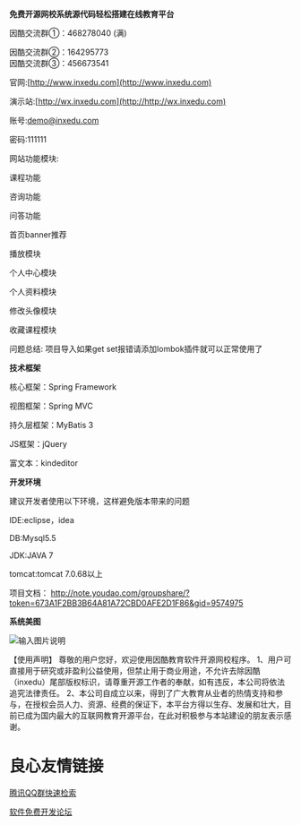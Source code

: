 **免费开源网校系统源代码轻松搭建在线教育平台**

因酷交流群①：468278040 (满) 

 因酷交流群②：164295773  
 因酷交流群③：456673541  

官网:[http://www.inxedu.com](http://www.inxedu.com) 

演示站:[http://wx.inxedu.com](http://http://wx.inxedu.com) 

账号:demo@inxedu.com 

密码:111111 
 
网站功能模块: 

课程功能 

咨询功能 

问答功能 

首页banner推荐 

播放模块 

个人中心模块 

个人资料模块 

修改头像模块 

收藏课程模块 

问题总结:
项目导入如果get set报错请添加lombok插件就可以正常使用了 

**技术框架**   

核心框架：Spring Framework 

视图框架：Spring MVC  

持久层框架：MyBatis 3 

JS框架：jQuery 

富文本：kindeditor 

**开发环境** 

建议开发者使用以下环境，这样避免版本带来的问题 

IDE:eclipse，idea 

DB:Mysql5.5 

JDK:JAVA 7 

tomcat:tomcat 7.0.68以上 

项目文档：
http://note.youdao.com/groupshare/?token=673A1F2BB3B64A81A72CBD0AFE2D1F86&gid=9574975

**系统美图**

![输入图片说明](http://git.oschina.net/uploads/images/2016/0323/163323_c22814d9_133935.png "首页")

【使用声明】
尊敬的用户您好，欢迎使用因酷教育软件开源网校程序。
1、用户可直接用于研究或非盈利公益使用，但禁止用于商业用途，不允许去除因酷（inxedu）尾部版权标识，请尊重开源工作者的奉献，如有违反，本公司将依法追究法律责任。
2、本公司自成立以来，得到了广大教育从业者的热情支持和参与，在授权会员人力、资源、经费的保证下，本平台方得以生存、发展和壮大，目前已成为国内最大的互联网教育开源平台，在此对积极参与本站建设的朋友表示感谢。

 # 良心友情链接

[腾讯QQ群快速检索](http://u.720life.cn/s/8cf73f7c)

[软件免费开发论坛](http://u.720life.cn/s/bbb01dc0)